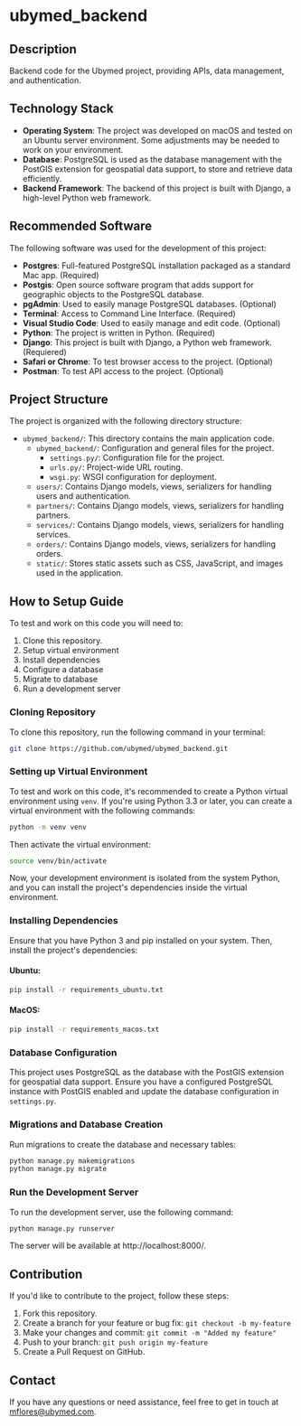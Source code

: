 # ubymed_backend

## Description
 Backend code for the Ubymed project, providing APIs, data management, and authentication.


## Technology Stack

- **Operating System**: The project was developed on macOS and tested on an Ubuntu server environment. Some adjustments may be needed to work on your environment.
- **Database**: PostgreSQL is used as the database management with the PostGIS extension for geospatial data support, to store and retrieve data efficiently.
- **Backend Framework**: The backend of this project is built with Django, a high-level Python web framework.


## Recommended Software
The following software was used for the development of this project:

- **Postgres**: Full-featured PostgreSQL installation packaged as a standard Mac app. (Required)
- **Postgis**: Open source software program that adds support for geographic objects to the PostgreSQL database.
- **pgAdmin**: Used to easily manage PostgreSQL databases. (Optional)
- **Terminal**: Access to Command Line Interface. (Required)
- **Visual Studio Code**: Used to easily manage and edit code. (Optional)
- **Python**: The project is written in Python. (Required)
- **Django**: This project is built with Django, a Python web framework. (Requiered)
- **Safari or Chrome**: To test browser access to the project. (Optional)
- **Postman**: To test API access to the project. (Optional)


## Project Structure
The project is organized with the following directory structure:

- `ubymed_backend/`: This directory contains the main application code.
  - `ubymed_backend/`: Configuration and general files for the project.
    - `settings.py/`: Configuration file for the project.
    - `urls.py/`: Project-wide URL routing.
    - `wsgi.py`: WSGI configuration for deployment.
  - `users/`: Contains Django models, views, serializers for handling users and authentication.
  - `partners/`: Contains Django models, views, serializers for handling partners.
  - `services/`: Contains Django models, views, serializers for handling services.
  - `orders/`: Contains Django models, views, serializers for handling orders.
  - `static/`: Stores static assets such as CSS, JavaScript, and images used in the application.


## How to Setup Guide
To test and work on this code you will need to:

1. Clone this repository.
2. Setup virtual environment
3. Install dependencies
4. Configure a database
5. Migrate to database
6. Run a development server


### Cloning Repository
To clone this repository, run the following command in your terminal:

```bash
git clone https://github.com/ubymed/ubymed_backend.git
```

### Setting up Virtual Environment
To test and work on this code, it's recommended to create a Python virtual environment using `venv`. If you're using Python 3.3 or later, you can create a virtual environment with the following commands:

```bash
python -m venv venv
```

Then activate the virtual environment:

```bash
source venv/bin/activate
```

Now, your development environment is isolated from the system Python, and you can install the project's dependencies inside the virtual environment.


### Installing Dependencies
Ensure that you have Python 3 and pip installed on your system. Then, install the project's dependencies:

#### Ubuntu:
```bash
pip install -r requirements_ubuntu.txt
```

#### MacOS:
```bash
pip install -r requirements_macos.txt
```


### Database Configuration
This project uses PostgreSQL as the database with the PostGIS extension for geospatial data support. Ensure you have a configured PostgreSQL instance with PostGIS enabled and update the database configuration in `settings.py`.


### Migrations and Database Creation
Run migrations to create the database and necessary tables:

```bash
python manage.py makemigrations
python manage.py migrate
```


### Run the Development Server
To run the development server, use the following command:

```bash
python manage.py runserver
```
The server will be available at http://localhost:8000/.


## Contribution

If you'd like to contribute to the project, follow these steps:

1. Fork this repository.
2. Create a branch for your feature or bug fix: `git checkout -b my-feature`
3. Make your changes and commit: `git commit -m "Added my feature"`
4. Push to your branch: `git push origin my-feature`
5. Create a Pull Request on GitHub.


## Contact
If you have any questions or need assistance, feel free to get in touch at mflores@ubymed.com.
